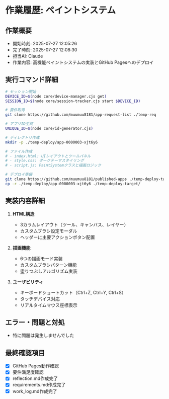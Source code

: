 # 作業履歴: ペイントシステム

## 作業概要
- 開始時刻: 2025-07-27 12:05:26
- 完了時刻: 2025-07-27 12:08:30
- 担当AI: Claude
- 作業内容: 高機能ペイントシステムの実装とGitHub Pagesへのデプロイ

## 実行コマンド詳細
```bash
# セッション開始
DEVICE_ID=$(node core/device-manager.cjs get)
SESSION_ID=$(node core/session-tracker.cjs start $DEVICE_ID)

# 要件取得
git clone https://github.com/muumuu8181/app-request-list ./temp-req

# アプリID生成
UNIQUE_ID=$(node core/id-generator.cjs)

# ディレクトリ作成
mkdir -p ./temp-deploy/app-0000003-xjt6y6

# ファイル作成
# - index.html: UIレイアウトとツールパネル
# - style.css: ダークテーマスタイリング
# - script.js: PaintSystemクラスと描画ロジック

# デプロイ準備
git clone https://github.com/muumuu8181/published-apps ./temp-deploy-target
cp -r ./temp-deploy/app-0000003-xjt6y6 ./temp-deploy-target/
```

## 実装内容詳細
1. **HTML構造**
   - 3カラムレイアウト（ツール、キャンバス、レイヤー）
   - カスタムブラシ設定モーダル
   - ヘッダーに主要アクションボタン配置

2. **描画機能**
   - 6つの描画モード実装
   - カスタムブラシパターン機能
   - 塗りつぶしアルゴリズム実装

3. **ユーザビリティ**
   - キーボードショートカット（Ctrl+Z, Ctrl+Y, Ctrl+S）
   - タッチデバイス対応
   - リアルタイムマウス座標表示

## エラー・問題と対処
- 特に問題は発生しませんでした

## 最終確認項目
- [x] GitHub Pages動作確認
- [x] 要件満足度確認
- [x] reflection.md作成完了
- [x] requirements.md作成完了
- [x] work_log.md作成完了